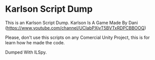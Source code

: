 # Karlson Script Dump
 This is an Karlson Script Dump.
 Karlson Is A Game Made By Dani (https://www.youtube.com/channel/UCIabPXjvT5BVTxRDPCBBOOQ)
 
 Please, don't use this scripts on any Comercial Unity Project, this is for learn how he made the code.

 Dumped With ILSpy.
